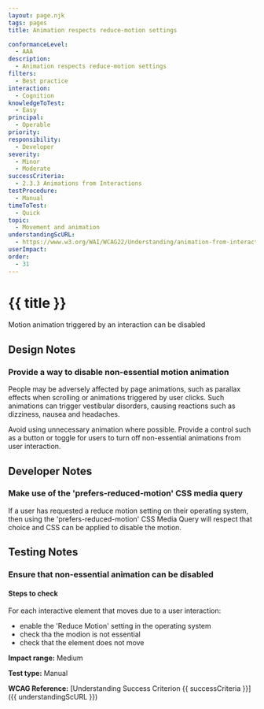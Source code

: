 ```yaml
---
layout: page.njk
tags: pages
title: Animation respects reduce-motion settings

conformanceLevel:
  - AAA
description:
  - Animation respects reduce-motion settings
filters:
  - Best practice
interaction:
  - Cognition
knowledgeToTest:
  - Easy
principal:
  - Operable
priority:
responsibility:
  - Developer
severity:
  - Minor
  - Moderate
successCriteria:
  - 2.3.3 Animations from Interactions
testProcedure:
  - Manual
timeToTest:
  - Quick
topic:
  - Movement and animation
understandingScURL:
  - https://www.w3.org/WAI/WCAG22/Understanding/animation-from-interactions
userImpact:
order:
  - 31
---
```


# {{ title }}

Motion animation triggered by an interaction can be disabled

## Design Notes

### Provide a way to disable non-essential motion animation

People may be adversely affected by page animations, such as parallax effects when scrolling or animations triggered by user clicks. Such animations can trigger vestibular disorders, causing reactions such as dizziness, nausea and headaches.

Avoid using unnecessary animation where possible. Provide a control such as a button or toggle for users to turn off non-essential animations from user interaction.

## Developer Notes

### Make use of the 'prefers-reduced-motion' CSS media query

If a user has requested a reduce motion setting on their operating system, then using the 'prefers-reduced-motion' CSS Media Query will respect that choice and CSS can be applied to disable the motion.

## Testing Notes

### Ensure that non-essential animation can be disabled

#### Steps to check

For each interactive element that moves due to a user interaction:

- enable the 'Reduce Motion' setting in the operating system
- check tha the modion is not essential
- check that the element does not move

**Impact range:** Medium

**Test type:** Manual

**WCAG Reference:** [Understanding Success Criterion {{ successCriteria }}]({{ understandingScURL }})